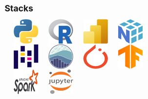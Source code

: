 # Stacks
<div align="left">
  <img src="resource_tech_stack_svg/python.svg" width="80" height="80" style="margin-left: 30px;"/> 
  <img src="resource_tech_stack_svg/r-lang.svg" width="80" height="80" style="margin-left: 30px;"/> 
  <img src="resource_tech_stack_svg/microsoft-power-bi.svg" width="80" height="80" style="margin-left: 30px;"/> 
  <img src="resource_tech_stack_svg/numpy.svg" width="80" height="80" style="margin-left: 30px;"/> 
  <img src="resource_tech_stack_svg/pandas-icon.svg" width="80" height="80" style="margin-left: 30px;"/> 
  <img src="resource_tech_stack_svg/seaborn-icon.svg" width="80" height="80" style="margin-left: 30px;"/> 
  <img src="resource_tech_stack_svg/pytorch-icon.svg" width="80" height="80" style="margin-left: 30px;"/>
  <img src="resource_tech_stack_svg/tensorflow.svg" width="80" height="80" style="margin-left: 30px;"/>
  <img src="resource_tech_stack_svg/apache-spark.svg" width="80" height="80" style="margin-left: 30px;"/>
  <img src="resource_tech_stack_svg/jupyter.svg" width="80" height="80" style="margin-left: 30px;"/>
</div>
